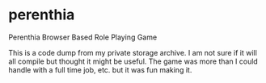 # perenthia
Perenthia Browser Based Role Playing Game

This is a code dump from my private storage archive. I am not sure if it will all compile but thought it might be useful. The game was more than I could handle with a full time job, etc. but it was fun making it. 
